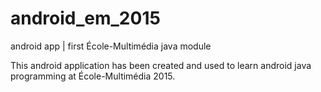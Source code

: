 # android_em_2015
android app | first École-Multimédia java module


This android application has been created and used to learn android java programming at École-Multimédia 2015.
